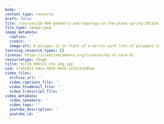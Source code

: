 ```yaml
---
body: ''
content_type: resource
draft: false
file: /courses/18-900-geometry-and-topology-in-the-plane-spring-2023/mit18_900s23_ch2_img.jpg
file_type: image/jpeg
image_metadata:
  caption: ''
  credit: ''
  image-alt: A polygon is in front of a mirror with lots of polygons inside.
learning_resource_types: []
license: https://creativecommons.org/licenses/by-nc-sa/4.0/
resourcetype: Image
title: mit18_900s23_ch2_img.jpg
uid: 17a91811-6d2a-4020-86db-123123c694aa
video_files:
  archive_url: ''
  video_captions_file: ''
  video_thumbnail_file: ''
  video_transcript_file: ''
video_metadata:
  video_speakers: ''
  video_tags: ''
  youtube_description: ''
  youtube_id: ''
---
```

